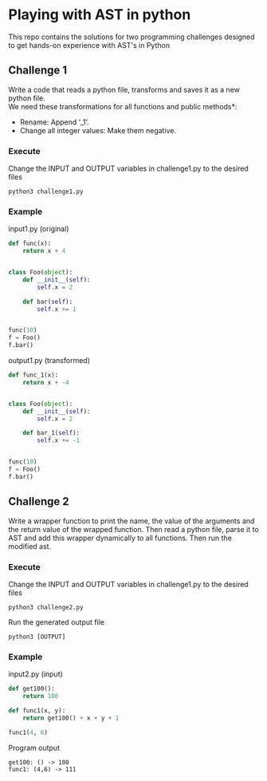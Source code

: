 # Playing with AST in python

This repo contains the solutions for two programming challenges designed to get hands-on experience with AST's in Python

## Challenge 1
Write a code that reads a python file, transforms and saves it as a new python file.  
We need these transformations for all ​functions​ and ​public methods​*: 
- Rename: Append ‘_1’. 
- Change all integer values: Make them negative.  

### Execute
Change the INPUT and OUTPUT variables in challenge1.py to the desired files
```shell script
python3 challenge1.py
```
### Example
input1.py (original)
```python
def func(x):
    return x + 4


class Foo(object):
    def __init__(self):
        self.x = 2

    def bar(self):
        self.x += 1


func(10)
f = Foo()
f.bar()
```
output1.py (transformed)
```python
def func_1(x):
    return x + -4


class Foo(object):
    def __init__(self):
        self.x = 2

    def bar_1(self):
        self.x += -1


func(10)
f = Foo()
f.bar()
```

## Challenge 2
Write a wrapper function to print the name, the value of the arguments and the return value of the wrapped function. 
Then read a python file, parse it to AST and add this wrapper dynamically to all functions.  Then run the modified ast. 

### Execute
Change the INPUT and OUTPUT variables in challenge1.py to the desired files
```shell script
python3 challenge2.py
```
Run the generated output file
```shell script
python3 [OUTPUT]
```
### Example
input2.py (input)
```python
def get100():
    return 100

def func1(x, y):
    return get100() + x + y + 1 

func1(4, 6) 
```
Program output
```
get100: () -> 100
func1: (4,6) -> 111 
```
